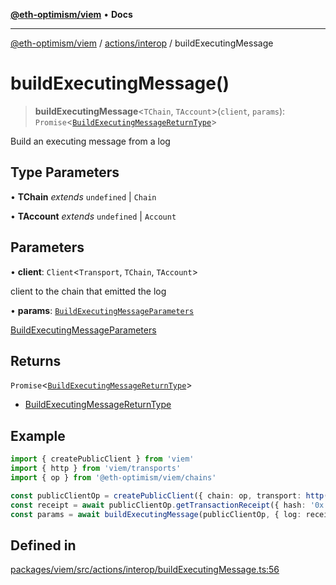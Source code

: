 [**@eth-optimism/viem**](../../../README.md) • **Docs**

***

[@eth-optimism/viem](../../../README.md) / [actions/interop](../README.md) / buildExecutingMessage

# buildExecutingMessage()

> **buildExecutingMessage**\<`TChain`, `TAccount`\>(`client`, `params`): `Promise`\<[`BuildExecutingMessageReturnType`](../type-aliases/BuildExecutingMessageReturnType.md)\>

Build an executing message from a log

## Type Parameters

• **TChain** *extends* `undefined` \| `Chain`

• **TAccount** *extends* `undefined` \| `Account`

## Parameters

• **client**: `Client`\<`Transport`, `TChain`, `TAccount`\>

client to the chain that emitted the log

• **params**: [`BuildExecutingMessageParameters`](../type-aliases/BuildExecutingMessageParameters.md)

[BuildExecutingMessageParameters](../type-aliases/BuildExecutingMessageParameters.md)

## Returns

`Promise`\<[`BuildExecutingMessageReturnType`](../type-aliases/BuildExecutingMessageReturnType.md)\>

- [BuildExecutingMessageReturnType](../type-aliases/BuildExecutingMessageReturnType.md)

## Example

```ts
import { createPublicClient } from 'viem'
import { http } from 'viem/transports'
import { op } from '@eth-optimism/viem/chains'

const publicClientOp = createPublicClient({ chain: op, transport: http() })
const receipt = await publicClientOp.getTransactionReceipt({ hash: '0x...' })
const params = await buildExecutingMessage(publicClientOp, { log: receipt.logs[0] })
```

## Defined in

[packages/viem/src/actions/interop/buildExecutingMessage.ts:56](https://github.com/ethereum-optimism/ecosystem/blob/9a896f86e34c9a727d55fa4358d5403a7c25770a/packages/viem/src/actions/interop/buildExecutingMessage.ts#L56)
